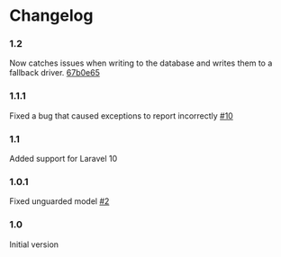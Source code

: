 # Changelog

### 1.2
Now catches issues when writing to the database and writes them to a fallback driver. [67b0e65](https://github.com/yoeriboven/laravel-log-db/commit/67b0e658dccdc0ec44f3e80734e9535bb9d8cdb2)

### 1.1.1
Fixed a bug that caused exceptions to report incorrectly [#10](https://github.com/yoeriboven/laravel-log-db/pull/10)

### 1.1
Added support for Laravel 10

### 1.0.1
Fixed unguarded model [#2](https://github.com/yoeriboven/laravel-log-db/issues/2)

### 1.0 
Initial version
